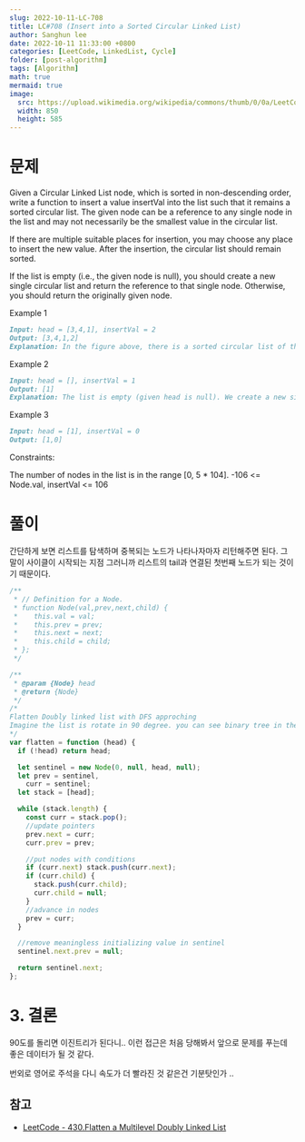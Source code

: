 ```yaml
---
slug: 2022-10-11-LC-708
title: LC#708 (Insert into a Sorted Circular Linked List)
author: Sanghun lee
date: 2022-10-11 11:33:00 +0800
categories: [LeetCode, LinkedList, Cycle]
folder: [post-algorithm]
tags: [Algorithm]
math: true
mermaid: true
image:
  src: https://upload.wikimedia.org/wikipedia/commons/thumb/0/0a/LeetCode_Logo_black_with_text.svg/640px-LeetCode_Logo_black_with_text.svg.png
  width: 850
  height: 585
---
```


# 문제

Given a Circular Linked List node, which is sorted in non-descending order, write a function to insert a value insertVal into the list such that it remains a sorted circular list. The given node can be a reference to any single node in the list and may not necessarily be the smallest value in the circular list.

If there are multiple suitable places for insertion, you may choose any place to insert the new value. After the insertion, the circular list should remain sorted.

If the list is empty (i.e., the given node is null), you should create a new single circular list and return the reference to that single node. Otherwise, you should return the originally given node.

Example 1

```md
Input: head = [3,4,1], insertVal = 2
Output: [3,4,1,2]
Explanation: In the figure above, there is a sorted circular list of three elements. You are given a reference to the node with value 3, and we need to insert 2 into the list. The new node should be inserted between node 1 and node 3. After the insertion, the list should look like this, and we should still return node 3.
```

Example 2

```md
Input: head = [], insertVal = 1
Output: [1]
Explanation: The list is empty (given head is null). We create a new single circular list and return the reference to that single node.
```

Example 3

```md
Input: head = [1], insertVal = 0
Output: [1,0]
```

Constraints:

The number of nodes in the list is in the range [0, 5 * 104].
-106 <= Node.val, insertVal <= 106

# 풀이

간단하게 보면 리스트를 탐색하며 중복되는 노드가 나타나자마자 리턴해주면 된다.
그 말이 사이클이 시작되는 지점 그러니까 리스트의 tail과 연결된 첫번째 노드가 되는 것이기 때문이다.

```javascript
/**
 * // Definition for a Node.
 * function Node(val,prev,next,child) {
 *    this.val = val;
 *    this.prev = prev;
 *    this.next = next;
 *    this.child = child;
 * };
 */

/**
 * @param {Node} head
 * @return {Node}
 */
/*
Flatten Doubly linked list with DFS approching
Imagine the list is rotate in 90 degree. you can see binary tree in there
*/
var flatten = function (head) {
  if (!head) return head;

  let sentinel = new Node(0, null, head, null);
  let prev = sentinel,
    curr = sentinel;
  let stack = [head];

  while (stack.length) {
    const curr = stack.pop();
    //update pointers
    prev.next = curr;
    curr.prev = prev;

    //put nodes with conditions
    if (curr.next) stack.push(curr.next);
    if (curr.child) {
      stack.push(curr.child);
      curr.child = null;
    }
    //advance in nodes
    prev = curr;
  }

  //remove meaningless initializing value in sentinel
  sentinel.next.prev = null;

  return sentinel.next;
};
```

# 3. 결론

90도를 돌리면 이진트리가 된다니.. 이런 접근은 처음 당해봐서 앞으로 문제를 푸는데 좋은 데이터가 될 것 같다.

번외로 영어로 주석을 다니 속도가 더 빨라진 것 같은건 기분탓인가 ..

## 참고

- [LeetCode - 430.Flatten a Multilevel Doubly Linked List](https://leetcode.com/submissions/detail/819710728/)
